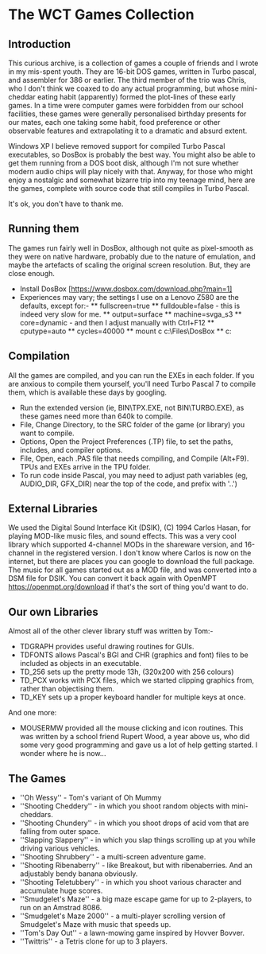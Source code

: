 # The WCT Games Collection

## Introduction

This curious archive, is a collection of games a couple of friends and I wrote in my mis-spent youth. They are 16-bit DOS games, written in Turbo 
pascal, and assembler for 386 or earlier. The third member of the trio was Chris, who I don't think we coaxed to do any actual programming, but
whose mini-cheddar eating habit (apparently) formed the plot-lines of these early games. In a time were computer games were forbidden from our
school facilities, these games were generally personalised birthday presents for our mates, each one taking some habit, food preference or
other observable features and extrapolating it to a dramatic and absurd extent.

Windows XP I believe removed support for compiled Turbo Pascal executables, so DosBox is probably the best way. You might also be able to 
get them running from a DOS boot disk, although I'm not sure whether modern audio chips will play nicely with that. 
Anyway, for those who might enjoy a nostalgic and somewhat bizarre trip into my teenage mind, here are the games, complete with source code that
still compiles in Turbo Pascal. 

It's ok, you don't have to thank me.

## Running them

The games run fairly well in DosBox, although not quite as pixel-smooth as they were on native hardware, probably due to the nature
of emulation, and maybe the artefacts of scaling the original screen resolution. But, they are close enough. 

* Install DosBox [https://www.dosbox.com/download.php?main=1]
* Experiences may vary; the settings I use on a Lenovo Z580 are the defaults, except for:-
** fullscreen=true
** fulldouble=false - this is indeed very slow for me.
** output=surface
** machine=svga_s3
** core=dynamic - and then I adjust manually with Ctrl+F12
** cputype=auto
** cycles=40000
** mount c c:\Files\DosBox
** c:

## Compilation

All the games are compiled, and you can run the EXEs in each folder. If you are anxious to compile them yourself, you'll need Turbo Pascal 7 
to compile them, which is available these days by googling. 
* Run the extended version (ie, BIN\TPX.EXE, not BIN\TURBO.EXE), as these games need more than 640k to compile. 
* File, Change Directory, to the SRC folder of the game (or library) you want to compile.
* Options, Open the Project Preferences (.TP) file, to set the paths, includes, and compiler options.
* File, Open, each .PAS file that needs compiling, and Compile (Alt+F9). TPUs and EXEs arrive in the TPU folder.
* To run code inside Pascal, you may need to adjust path variables (eg, AUDIO_DIR, GFX_DIR) near the top of the code, and prefix with '..\')

## External Libraries

We used the Digital Sound Interface Kit (DSIK), (C) 1994 Carlos Hasan, for playing MOD-like music files, and sound effects. This was a 
very cool library which supported 4-channel MODs in the shareware version, and 16-channel in the registered version. I don't know where
Carlos is now on the internet, but there are places you can google to download the full package. The music for all games started out as a
MOD file, and was converted into a DSM file for DSIK. You can convert it back again with OpenMPT https://openmpt.org/download if that's 
the sort of thing you'd want to do.

## Our own Libraries

Almost all of the other clever library stuff was written by Tom:-

* TDGRAPH provides useful drawing routines for GUIs.
* TDFONTS allows Pascal's BGI and CHR (graphics and font) files to be included as objects in an executable. 
* TD_256 sets up the pretty mode 13h, (320x200 with 256 colours)
* TD_PCX works with PCX files, which we started clipping graphics from, rather than objectising them.
* TD_KEY sets up a proper keyboard handler for multiple keys at once.

And one more:

* MOUSERMW provided all the mouse clicking and icon routines. This was written by a school friend Rupert Wood, a year above us, 
who did some very good programming and gave us a lot of help getting started. I wonder where he is now...

## The Games

* ''Oh Wessy'' - Tom's variant of Oh Mummy
* ''Shooting Cheddery'' - in which you shoot random objects with mini-cheddars.
* ''Shooting Chundery'' - in which you shoot drops of acid vom that are falling from outer space.
* ''Slapping Slappery'' - in which you slap things scrolling up at you while driving various vehicles.
* ''Shooting Shrubbery'' - a multi-screen adventure game.
* ''Shooting Ribenaberry'' - like Breakout, but with ribenaberries. And an adjustably bendy banana obviously.
* ''Shooting Teletubbery'' - in which you shoot various character and accumulate huge scores.
* ''Smudgelet's Maze'' - a big maze escape game for up to 2-players, to run on an Amstrad 8086.
* ''Smudgelet's Maze 2000'' - a multi-player scrolling version of Smudgelet's Maze with music that speeds up.
* ''Tom's Day Out'' - a lawn-mowing game inspired by Hovver Bovver.
* ''Twittris'' - a Tetris clone for up to 3 players.
